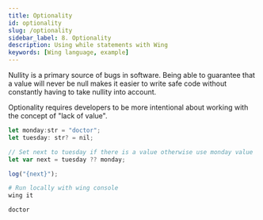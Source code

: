 ```yaml
---
title: Optionality
id: optionality
slug: /optionality
sidebar_label: 8. Optionality
description: Using while statements with Wing
keywords: [Wing language, example]
---
```


Nullity is a primary source of bugs in software. Being able to guarantee that a value will never be null makes it easier to write safe code without constantly having to take nullity into account.

Optionality requires developers to be more intentional about working with the concept of "lack of value".

```js playground title="main.w"
let monday:str = "doctor";
let tuesday: str? = nil;

// Set next to tuesday if there is a value otherwise use monday value
let var next = tuesday ?? monday;

log("{next}");

```

```bash title="Wing console output"
# Run locally with wing console
wing it

doctor
```